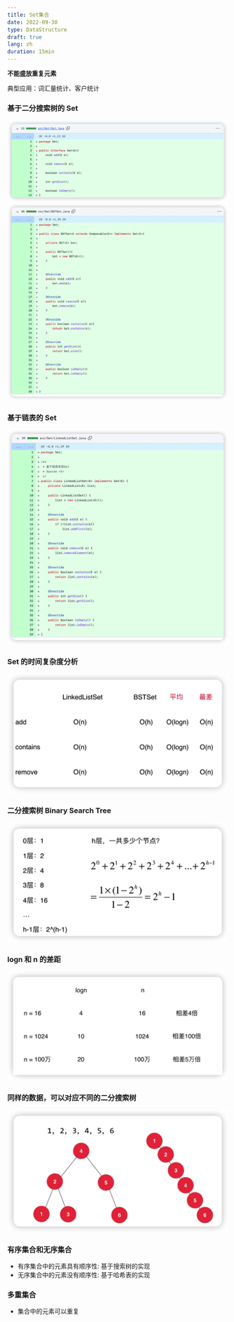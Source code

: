 ```yaml
---
title: Set集合
date: 2022-09-30
type: DataStructure
draft: true
lang: zh
duration: 15min
---
```


**不能盛放重复元素**

典型应用：词汇量统计、客户统计

### 基于二分搜索树的 Set

![Set](/public/images/data-structure/9-1.png)
![Set](/public/images/data-structure/9-0.png)

### 基于链表的 Set

![Set](/public/images/data-structure/9-3.png)

### Set 的时间复杂度分析

![时间复杂度分析](/public/images/data-structure/9-4.png)

### 二分搜索树 Binary Search Tree

![二分搜索树](/public/images/data-structure/9-5.png)

### logn 和 n 的差距

![差距](/public/images/data-structure/9-6.png)

### 同样的数据，可以对应不同的二分搜索树

![差距](/public/images/data-structure/9-7.png)

### 有序集合和无序集合

- 有序集合中的元素具有顺序性: 基于搜索树的实现
- 无序集合中的元素没有顺序性: 基于哈希表的实现

### 多重集合

- 集合中的元素可以重复

